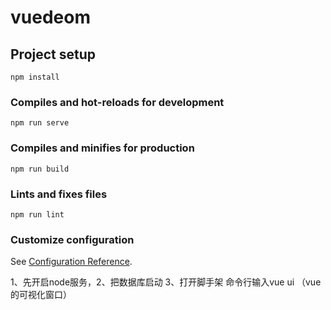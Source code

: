 # vuedeom

## Project setup
```
npm install
```

### Compiles and hot-reloads for development
```
npm run serve
```

### Compiles and minifies for production
```
npm run build
```

### Lints and fixes files
```
npm run lint
```

### Customize configuration
See [Configuration Reference](https://cli.vuejs.org/config/).

1、先开启node服务，2、把数据库启动  3、打开脚手架      命令行输入vue ui （vue的可视化窗口）